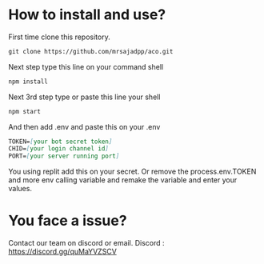 # How to install and use?
First time clone this repository.
```md
git clone https://github.com/mrsajadpp/aco.git
```
Next step type this line on your command shell
```md
npm install
```
Next 3rd step type or paste this line your shell
```md
npm start
```
And then add .env and paste this on your .env
```md
TOKEN=[your bot secret token]
CHID=[your login channel id]
PORT=[your server running port]
```
You using replit add this on your secret.
Or remove the process.env.TOKEN and more env calling variable and remake the variable and enter your values.
# You face a issue?
Contact our team on discord or email.
Discord : <a href="https://discord.gg/quMaYVZSCV">https://discord.gg/quMaYVZSCV</a>
